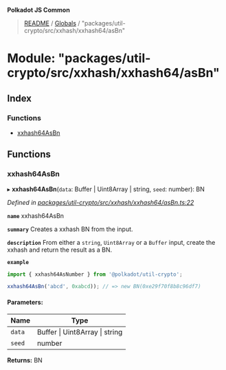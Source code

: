 **Polkadot JS Common**

> [README](../README.md) / [Globals](../globals.md) / "packages/util-crypto/src/xxhash/xxhash64/asBn"

# Module: "packages/util-crypto/src/xxhash/xxhash64/asBn"

## Index

### Functions

* [xxhash64AsBn](_packages_util_crypto_src_xxhash_xxhash64_asbn_.md#xxhash64asbn)

## Functions

### xxhash64AsBn

▸ **xxhash64AsBn**(`data`: Buffer \| Uint8Array \| string, `seed`: number): BN

*Defined in [packages/util-crypto/src/xxhash/xxhash64/asBn.ts:22](https://github.com/polkadot-js/common/blob/30198d1a/packages/util-crypto/src/xxhash/xxhash64/asBn.ts#L22)*

**`name`** xxhash64AsBn

**`summary`** Creates a xxhash BN from the input.

**`description`** 
From either a `string`, `Uint8Array` or a `Buffer` input, create the xxhash and return the result as a BN.

**`example`** 
<BR>

```javascript
import { xxhash64AsNumber } from '@polkadot/util-crypto';

xxhash64AsBn('abcd', 0xabcd)); // => new BN(0xe29f70f8b8c96df7)
```

#### Parameters:

Name | Type |
------ | ------ |
`data` | Buffer \| Uint8Array \| string |
`seed` | number |

**Returns:** BN
